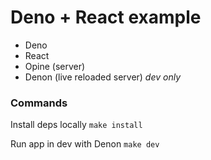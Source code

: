# Deno + React example

- Deno
- React
- Opine (server)
- Denon (live reloaded server) _dev only_

### Commands

Install deps locally
`make install`

Run app in dev with Denon
`make dev`